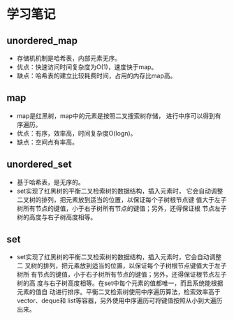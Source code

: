 # 学习笔记

## unordered_map
* 存储机机制是哈希表，内部元素无序。
* 优点：快速访问时间复杂度为O(1)，速度快于map。
* 缺点：哈希表的建立比较耗费时间，占用的内存比map高。

## map
* map是红黑树，map中的元素是按照二叉搜索树存储，
进行中序可以得到有序遍历。
* 优点：有序，效率高，时间复杂度O(logn)。
* 缺点：空间点有率高。

## unordered_set
* 基于哈希表，是无序的。
* set实现了红黑树的平衡二叉检索树的数据结构，插入元素时，
它会自动调整二叉树的排列，把元素放到适当的位置，以保证每个子树根节点键
值大于左子树所有节点的键值，小于右子树所有节点的键值；另外，还得保证根
节点左子树的高度与右子树高度相等。

## set 
* set实现了红黑树的平衡二叉检索树的数据结构，插入元素时，它会自动调整二
叉树的排列，把元素放到适当的位置，以保证每个子树根节点键值大于左子树所
有节点的键值，小于右子树所有节点的键值；另外，还得保证根节点左子树的高
度与右子树高度相等。在set中每个元素的值都唯一，而且系统能根据元素的值自
动进行排序。平衡二叉检索树使用中序遍历算法，检索效率高于vector、deque和
list等容器，另外使用中序遍历可将键值按照从小到大遍历出来。